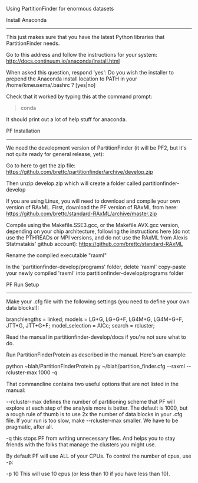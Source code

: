 Using PartitionFinder for enormous datasets

Install Anaconda
****************
This just makes sure that you have the latest Python libraries that PartitionFinder needs.

Go to this address and follow the instructions for your system:
http://docs.continuum.io/anaconda/install.html

When asked this question, respond 'yes':
Do you wish the installer to prepend the Anaconda install location
to PATH in your /home/kmeusema/.bashrc ? [yes|no]

Check that it worked by typing this at the command prompt:
> conda

It should print out a lot of help stuff for anaconda.

PF Installation
***************
We need the development version of PartitionFinder (it will be PF2, but it's not quite
ready for general release, yet):

Go to here to get the zip file:
https://github.com/brettc/partitionfinder/archive/develop.zip

Then unzip develop.zip which will create a folder called partitionfinder-develop

If you are using Linux, you will need to download and compile your own version of RAxML.
First, download the PF version of RAxML from here:
https://github.com/brettc/standard-RAxML/archive/master.zip

Compile using the Makefile.SSE3.gcc, or the Makefile.AVX.gcc version, depending on your 
chip architecture, following the instructions here (do not use the PTHREADs or MPI 
versions, and do not use the RAxML from Alexis Statmatakis' github account):
https://github.com/brettc/standard-RAxML

Rename the compiled executable "raxml"

In the 'partitionfinder-develop/programs' folder, delete 'raxml'
copy-paste your newly compiled 'raxml' into partitionfinder-develop/programs folder


PF Run Setup
************
Make your .cfg file with the following settings (you need to define your own data blocks!):

branchlengths = linked;
models = LG+G, LG+G+F, LG4M+G, LG4M+G+F, JTT+G, JTT+G+F;
model_selection = AICc;
search = rcluster;

Read the manual in partitionfinder-develop/docs if you're not sure what to do. 

Run PartitionFinderProtein as described in the manual. Here's an example:

python ~blah/PartitionFinderProtein.py ~/blah/partition_finder.cfg --raxml --rcluster-max 1000 -q

That commandline contains two useful options that are not listed in the manual:

--rcluster-max
defines the number of partitioning scheme that PF will explore at each step of the analysis
more is better. The default is 1000, but a rough rule of thumb is to use 2x the number of 
data blocks in your .cfg file. If your run is too slow, make --rcluster-max smaller. We 
have to be pragmatic, after all.

-q
this stops PF from writing unnecessary files. And helps you to stay friends with the folks
that manage the clusters you might use. 

By default PF will use ALL of your CPUs. To control the number of cpus, use -p:

-p 10
This will use 10 cpus (or less than 10 if you have less than 10).



